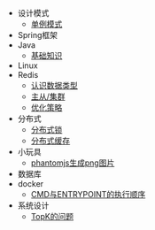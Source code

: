 - 设计模式
  - [单例模式](desgin-pattern/Java面试必备：手写单例模式.md)
- Spring框架
- Java
  - [基础知识](Java/基础知识.md)
- Linux
- Redis
  - [认识数据类型](Redis/初识.md)
  - [主从/集群](Redis/架构.md)
  - [优化策略](Redis/优化方向.md)
- 分布式
  - [分布式锁](分布式/分布式锁.md) 
  - [分布式缓存](分布式/分布式缓存.md) 
- 小玩具
  - [phantomjs生成png图片](小玩具/phantomjs生成png图片.md)
- 数据库
- docker
  - [CMD与ENTRYPOINT的执行顺序](docker/CMD与ENTRYPOINT的执行顺序.md)
- 系统设计
  - [TopK的问题](系统设计/TopK的问题.md)